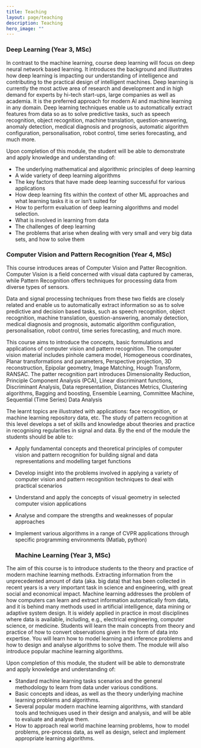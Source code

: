 ```yaml
---
title: Teaching
layout: page/teaching
description: Teaching
hero_image: ""
---
```




### Deep Learning (Year 3, MSc)
In contrast to the machine learning, course deep learning will focus on deep neural network based learning. It introduces the background and illustrates how deep learning is impacting our understanding of intelligence and contributing to the practical design of intelligent machines. Deep learning is currently the most active area of research and development and in high demand for experts by hi-tech start-ups, large companies as well as academia. It is the preferred approach for modern AI and machine learning in any domain. Deep learning techniques enable us to automatically extract features from data so as to solve predictive tasks, such as speech recognition, object recognition, machine translation, question-answering, anomaly detection, medical diagnosis and prognosis, automatic algorithm configuration, personalisation, robot control, time series forecasting, and much more.

Upon completion of this module, the student will be able to demonstrate and apply knowledge and understanding of:
- The underlying mathematical and algorithmic principles of deep learning
- A wide variety of deep learning algorithms
- The key factors that have made deep learning successful for various applications
- How deep learning fits within the context of other ML approaches and what learning tasks it is or isn’t suited for
- How to perform evaluation of deep learning algorithms and model selection.
- What is involved in learning from data
- The challenges of deep learning
- The problems that arise when dealing with very small and very big data sets, and how to solve them


### Computer Vision and Pattern Recognition (Year 4, MSc)
This course introduces areas of Computer Vision and Patter Recognition. Computer Vision is a field concerned with visual data captured by cameras, while Pattern Recognition offers techniques for processing data from diverse types of sensors.

Data and signal processing techniques from these two fields are closely related and enable us to automatically extract information so as to solve predictive and decision based tasks, such as speech recognition, object recognition, machine translation, question-answering, anomaly detection, medical diagnosis and prognosis, automatic algorithm configuration, personalisation, robot control, time series forecasting, and much more.

This course aims to introduce the concepts, basic formulations and applications of computer vision and pattern recognition. The computer vision material includes pinhole camera model, Homogeneous coordinates, Planar transformations and parameters, Perspective projection, 3D reconstruction, Epipolar geometry, Image Matching, Hough Transform, RANSAC. The patter recognition part introduces Dimensionality Reduction, Principle Component Analysis (PCA), Linear discriminant functions, Discriminant Analysis, Data representation, Distances Metrics, Clustering algorithms, Bagging and boosting, Ensemble Learning, Committee Machine, Sequential (Time Series) Data Analysis

The learnt topics are illustrated with applications: face recognition, or machine learning repository data, etc. The study of pattern recognition at this level develops a set of skills and knowledge about theories and practice in recognising regularities in signal and data. By the end of the module the students should be able to:
- Apply fundamental concepts and theoretical principles of computer vision and pattern recognition for building signal and data representations and modelling target functions
- Develop insight into the problems involved in applying a variety of computer vision and pattern recognition techniques to deal with practical scenarios
- Understand and apply the concepts of visual geometry in selected computer vision applications
- Analyse and compare the strengths and weaknesses of popular approaches
- Implement various algorithms in a range of CVPR applications through specific programming environments (Matlab, python)

  ### Machine Learning (Year 3, MSc)
The aim of this course is to introduce students to the theory and practice of modern machine learning methods. Extracting information from the unprecedented amount of data (aka. big data) that has been collected in recent years is a very important task in science and engineering, with great social and economical impact. Machine learning addresses the problem of how computers can learn and extract information automatically from data, and it is behind many methods used in artificial intelligence, data mining or adaptive system design. It is widely applied in practice in most disciplines where data is available, including, e.g., electrical engineering, computer science, or medicine. Students will learn the main concepts from theory and practice of how to convert observations given in the form of data into expertise. You will learn how to model learning and inference problems and how to design and analyse algorithms to solve them. The module will also introduce popular machine learning algorithms.

Upon completion of this module, the student will be able to demonstrate and apply knowledge and understanding of:
- Standard machine learning tasks scenarios and the general methodology to learn from data under various conditions.
- Basic concepts and ideas, as well as the theory underlying machine learning problems and algorithms.
- Several popular modern machine learning algorithms, with standard tools and techniques used in their design and analysis, and will be able to evaluate and analyse them.
- How to approach real world machine learning problems, how to model problems, pre-process data, as well as design, select and implement appropriate learning algorithms.
